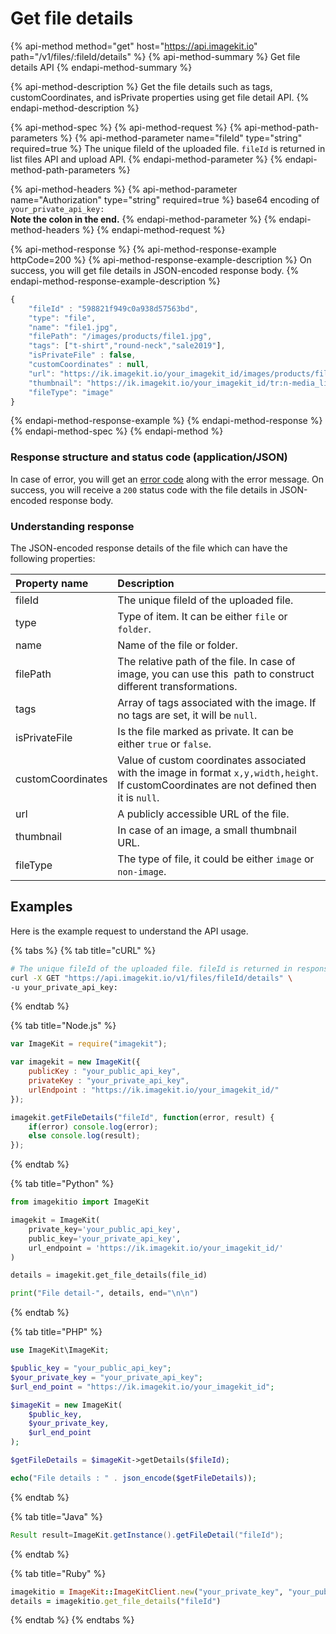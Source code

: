 # Get file details

{% api-method method="get" host="https://api.imagekit.io" path="/v1/files/:fileId/details" %}
{% api-method-summary %}
Get file details API
{% endapi-method-summary %}

{% api-method-description %}
Get the file details such as tags, customCoordinates, and isPrivate properties using get file detail API.
{% endapi-method-description %}

{% api-method-spec %}
{% api-method-request %}
{% api-method-path-parameters %}
{% api-method-parameter name="fileId" type="string" required=true %}
The unique fileId of the uploaded file. `fileId` is returned in list files API and upload API.
{% endapi-method-parameter %}
{% endapi-method-path-parameters %}

{% api-method-headers %}
{% api-method-parameter name="Authorization" type="string" required=true %}
base64 encoding of `your_private_api_key:`  
**Note the colon in the end.**
{% endapi-method-parameter %}
{% endapi-method-headers %}
{% endapi-method-request %}

{% api-method-response %}
{% api-method-response-example httpCode=200 %}
{% api-method-response-example-description %}
On success, you will get file details in JSON-encoded response body.
{% endapi-method-response-example-description %}

```javascript
{
    "fileId" : "598821f949c0a938d57563bd",
    "type": "file",
    "name": "file1.jpg",
    "filePath": "/images/products/file1.jpg",
    "tags": ["t-shirt","round-neck","sale2019"],
    "isPrivateFile" : false,
    "customCoordinates" : null,
    "url": "https://ik.imagekit.io/your_imagekit_id/images/products/file1.jpg",
    "thumbnail": "https://ik.imagekit.io/your_imagekit_id/tr:n-media_library_thumbnail/images/products/file1.jpg",
    "fileType": "image"
}
```
{% endapi-method-response-example %}
{% endapi-method-response %}
{% endapi-method-spec %}
{% endapi-method %}

### Response structure and status code \(application/JSON\)

In case of error, you will get an [error code](../api-introduction/#error-codes) along with the error message. On success, you will receive a `200` status code with the file details in JSON-encoded response body.

### Understanding response

The JSON-encoded response details of the file which can have the following properties:

| Property name | Description |
| :--- | :--- |
| fileId | The unique fileId of the uploaded file. |
| type | Type of item. It can be either `file` or `folder`.  |
| name | Name of the file or folder. |
| filePath | The relative path of the file. In case of image, you can use this  path to construct different transformations. |
| tags | Array of tags associated with the image. If no tags are set, it will be `null`. |
| isPrivateFile | Is the file marked as private. It can be either `true` or `false`. |
| customCoordinates | Value of custom coordinates associated with the image in format `x,y,width,height`.  If customCoordinates are not defined then it is `null`.  |
| url | A publicly accessible URL of the file. |
| thumbnail | In case of an image, a small thumbnail URL.  |
| fileType | The type of file, it could be either `image` or `non-image`. |

## Examples

Here is the example request to understand the API usage.

{% tabs %}
{% tab title="cURL" %}
```bash
# The unique fileId of the uploaded file. fileId is returned in response of list files API and upload API.
curl -X GET "https://api.imagekit.io/v1/files/fileId/details" \
-u your_private_api_key:
```
{% endtab %}

{% tab title="Node.js" %}
```javascript
var ImageKit = require("imagekit");

var imagekit = new ImageKit({
    publicKey : "your_public_api_key",
    privateKey : "your_private_api_key",
    urlEndpoint : "https://ik.imagekit.io/your_imagekit_id/"
});

imagekit.getFileDetails("fileId", function(error, result) {
    if(error) console.log(error);
    else console.log(result);
});
```
{% endtab %}

{% tab title="Python" %}
```python
from imagekitio import ImageKit

imagekit = ImageKit(
    private_key='your_public_api_key',
    public_key='your_private_api_key',
    url_endpoint = 'https://ik.imagekit.io/your_imagekit_id/'
)

details = imagekit.get_file_details(file_id)

print("File detail-", details, end="\n\n")
```
{% endtab %}

{% tab title="PHP" %}
```php
use ImageKit\ImageKit;

$public_key = "your_public_api_key";
$your_private_key = "your_private_api_key";
$url_end_point = "https://ik.imagekit.io/your_imagekit_id";

$imageKit = new ImageKit(
    $public_key,
    $your_private_key,
    $url_end_point
);

$getFileDetails = $imageKit->getDetails($fileId);

echo("File details : " . json_encode($getFileDetails));
```
{% endtab %}

{% tab title="Java" %}
```java
Result result=ImageKit.getInstance().getFileDetail("fileId");
```
{% endtab %}

{% tab title="Ruby" %}
```ruby
imagekitio = ImageKit::ImageKitClient.new("your_private_key", "your_public_key", "your_url_endpoint")
details = imagekitio.get_file_details("fileId")
```
{% endtab %}
{% endtabs %}

